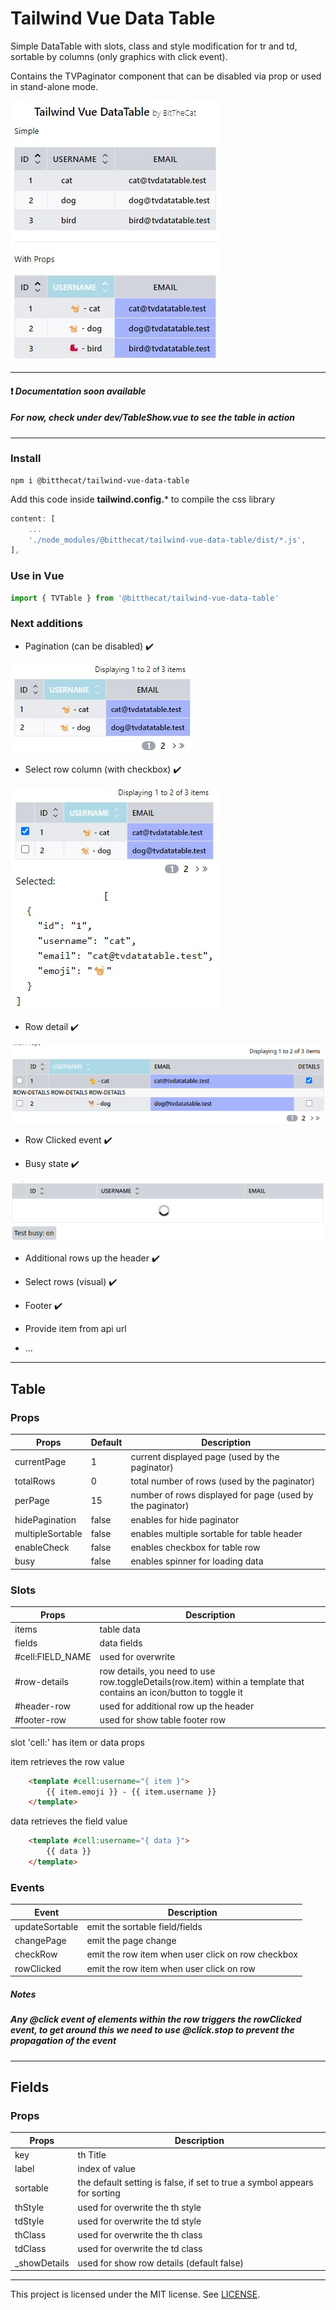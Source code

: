 # Tailwind Vue Data Table

Simple DataTable with slots, class and style modification for tr and td, sortable by columns (only graphics with click event).

Contains the TVPaginator component that can be disabled via prop or used in stand-alone mode.

<img src="https://github.com/BitTheCat/tailwind-vue-data-table/blob/main/assets/tvdatatable.jpg"/>

<hr>

#### ❗️ *__Documentation soon available__* 
##### For now, check under dev/TableShow.vue to see the table in action

<hr>

### Install
```
npm i @bitthecat/tailwind-vue-data-table
```

Add this code inside **tailwind.config.*** to compile the css library

``` js
content: [
    ...
    './node_modules/@bitthecat/tailwind-vue-data-table/dist/*.js',
],
```

### Use in Vue
``` js
import { TVTable } from '@bitthecat/tailwind-vue-data-table' 
```

### Next additions
- Pagination (can be disabled) ✔️
 
<img src="https://github.com/BitTheCat/tailwind-vue-data-table/blob/main/assets/tvpagination.jpg"/>

- Select row column (with checkbox) ✔️

<img src="https://github.com/BitTheCat/tailwind-vue-data-table/blob/main/assets/tvtable_checkbox.jpg"/>

- Row detail ✔️

<img src="https://github.com/BitTheCat/tailwind-vue-data-table/blob/main/assets/tvtable_row_details.jpg"/>
  
- Row Clicked event ✔️

- Busy state ✔️
<img src="https://github.com/BitTheCat/tailwind-vue-data-table/blob/main/assets/tvtable_busy_state.jpg"/>
  
- Additional rows up the header ✔️

- Select rows (visual) ✔️

- Footer ✔️

- Provide item from api url

- ...
  
<hr>

## Table
### Props

| Props | Default | Description |
| --- | --- | --- |
| currentPage | 1 | current displayed page (used by the paginator) |
| totalRows | 0 | total number of rows (used by the paginator) |
| perPage | 15 | number of rows displayed for page (used by the paginator) |
| hidePagination | false | enables for hide paginator |
| multipleSortable | false | enables multiple sortable for table header |
| enableCheck | false | enables checkbox for table row |
| busy | false | enables spinner for loading data |

### Slots

| Props | Description |
| --- | --- |
| items | table data |
| fields | data fields |
| #cell:FIELD_NAME | used for overwrite |
| #row-details | row details, you need to use row.toggleDetails(row.item) within a template that contains an icon/button to toggle it |
| #header-row | used for additional row up the header |
| #footer-row | used for show table footer row |

slot 'cell:' has item or data props

item retrieves the row value

``` html
    <template #cell:username="{ item }">
        {{ item.emoji }} - {{ item.username }}
    </template>
```

data retrieves the field value

``` html
    <template #cell:username="{ data }">
        {{ data }}
    </template>
```

### Events

| Event | Description |
| --- | --- |
| updateSortable | emit the sortable field/fields |
| changePage | emit the page change |
| checkRow | emit the row item when user click on row checkbox |
| rowClicked | emit the row item when user click on row |

##### Notes

##### Any __@click__ event of elements within the row triggers the rowClicked event, to get around this we need to __use @click.stop to prevent the propagation of the event__

<hr>

## Fields 
### Props

| Props | Description |
| --- | --- |
| key | th Title |
| label | index of value |
| sortable | the default setting is false, if set to true a symbol appears for sorting |
| thStyle | used for overwrite the th style |
| tdStyle | used for overwrite the td style |
| thClass | used for overwrite the th class |
| tdClass | used for overwrite the td class |
| _showDetails | used for show row details (default false) |

<hr>

This project is licensed under the MIT license. See [LICENSE](LICENSE).